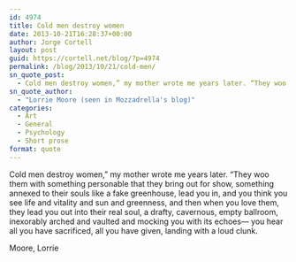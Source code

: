 ```yaml
---
id: 4974
title: Cold men destroy women
date: 2013-10-21T16:28:37+00:00
author: Jorge Cortell
layout: post
guid: https://cortell.net/blog/?p=4974
permalink: /blog/2013/10/21/cold-men/
sn_quote_post:
  - Cold men destroy women,” my mother wrote me years later. “They woo them with something personable that they bring out for show, something annexed to their souls like a fake greenhouse, lead you in, and you think you see life and vitality and sun and greenness, and then when you love them, they lead you out into their real soul, a drafty, cavernous, empty ballroom, inexorably arched and vaulted and mocking you with its echoes— you hear all you have sacrificed, all you have given, landing with a loud clunk.
sn_quote_author:
  - "Lorrie Moore (seen in Mozzadrella's blog)"
categories:
  - Art
  - General
  - Psychology
  - Short prose
format: quote
---
```

Cold men destroy women,” my mother wrote me years later. “They woo them with something personable that they bring out for show, something annexed to their souls like a fake greenhouse, lead you in, and you think you see life and vitality and sun and greenness, and then when you love them, they lead you out into their real soul, a drafty, cavernous, empty ballroom, inexorably arched and vaulted and mocking you with its echoes— you hear all you have sacrificed, all you have given, landing with a loud clunk.

Moore, Lorrie